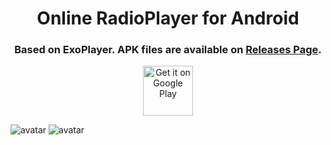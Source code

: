 # <div align=center>Online RadioPlayer for Android</div>
### <div align=center>Based on ExoPlayer. APK files are available on [Releases Page][1].</div>

<div align=center>
<a href="https://play.google.com/store/apps/details?id=com.cy8018.radioplayer" target="_blank">
<img src="https://play.google.com/intl/en_us/badges/images/generic/en-play-badge.png" alt="Get it on Google Play" height="80"/>
</a>
</div>

![avatar](https://raw.githubusercontent.com/cy8018/Resources/master/radio/snapshot/radio_promotion.png)
![avatar](https://raw.githubusercontent.com/cy8018/Resources/master/radio/snapshot/snapshot_android_radio_1.png)


[1]: https://github.com/cy8018/RadioPlayer.Android/releases "Releases"

